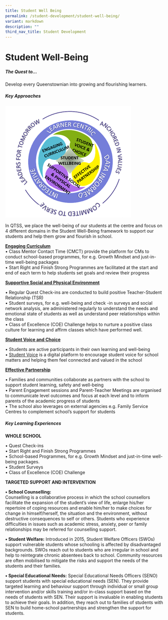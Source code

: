 ```yaml
---
title: Student Well Being
permalink: /student-development/student-well-being/
variant: markdown
description: ""
third_nav_title: Student Development
---
```

Student Well-Being
===============================


##### **The Quest to...**

Develop every Queenstownian into growing and flourishing learners.

##### **Key Approaches**

![](/images/swb111.png)

In QTSS, we place the well-being of our students at the centre and focus on 4 different domains in the Student Well-Being framework to support our students and help them grow and flourish in school.

**<u>Engaging Curriculum</u>** <br>
•	Class Mentor Contact Time (CMCT) provide the platform for CMs to conduct school-based programmes, for e.g. Growth Mindset and just-in-time well-being packages <br>
•	Start Right and Finish Strong Programmes are facilitated at the start and end of each term to help students set goals and review their progress


**<u>Supportive Social and Physical Environment</u>**

•	Regular Quest Check-ins are conducted to build positive Teacher-Student Relationship (TSR) <br>
•	Student surveys, for e.g. well-being and check -in surveys and social network analysis, are administered regularly to understand the needs and emotional state of students as well as understand peer relationships within the class  <br>
•	Class of Excellence (COE) Challenge helps to nurture a positive class culture for learning and affirm classes which have performed well. 

**<u>Student Voice and Choice</u>**

•	Students are active participants in their own learning and well-being <br>
•	[Student Voice](https://www.queenstownsec.moe.edu.sg/student-voices/) is a digital platform to encourage student voice for school matters and helping them feel connected and valued in the school

**<u>Effective Partnership</u>** <br>

•	Families and communities collaborate as partners with the school to support student learning, safety and well-being <br>
•	Parent Engagement sessions and Parent-Teacher Meetings are organised to communicate level outcomes and focus at each level  and to inform parents of the academic progress of students<br>
•	The school also leverages on external agencies e.g. Family Service Centres to complement school’s support for students


##### **Key Learning Experiences**

**WHOLE SCHOOL**

•	Quest Check-ins <br>
•	Start Right and Finish Strong Programmes <br>
•	School-based Programmes, for e.g. Growth Mindset and just-in-time well-being packages. <br>
•	Student Surveys <br>
•	Class of Excellence (COE) Challenge 

**TARGETED SUPPORT AND INTERVENTION** <br>

**•	School Counselling:** <br>
Counselling is a collaborative process in which the school counsellors facilitate the expansion of the student’s view of life, enlarge his/her repertoire of coping resources and enable him/her to make choices for change in himself/herself, the situation and the environment, without destructive consequences to self or others. Students who experience difficulties in issues such as academic stress, anxiety, peer or family relationships may be referred for counselling support. 

**•	Student Welfare:**
Introduced in 2015, Student Welfare Officers (SWOs) support vulnerable students whose schooling is affected by disadvantaged backgrounds. SWOs reach out to students who are irregular in school and help to reintegrate chronic absentees back to school. Community resources are often mobilised to mitigate the risks and support the needs of the students and their families.

**•	Special Educational Needs:**
Special Educational Needs Officers (SENO) support students with special educational needs (SEN). They provide targeted learning and behaviour support through individual or small group intervention and/or skills training and/or in-class support based on the needs of students with SEN. Their support is invaluable in enabling students to achieve their goals. In addition, they reach out to families of students with SEN to build home-school partnerships and strengthen the support for students. 














